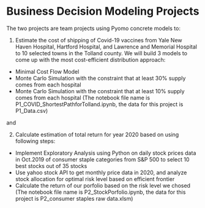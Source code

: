 # Business Decision Modeling Projects
The two projects are team projects using Pyomo concrete models to:
1. Estimate the cost of shipping of Covid-19 vaccines from Yale New Haven Hospital, Hartford Hospital, and Lawrence and Memorial Hospital to 10 selected towns in the Tolland county. We will build 3 models to come up with the most cost-efficient distribution approach:

* Minimal Cost Flow Model
* Monte Carlo Simulation with the constraint that at least 30% supply comes from each hospital
* Monte Carlo Simulation with the constraint that at least 10% supply comes from each hospital
(The notebook file name is P1_COVID_ShortestPathforTolland.ipynb, the data for this project is P1_Data.csv)

and

2. Calculate estimation of total return for year 2020 based on using following steps:
* Implement Exploratory Analysis using Python on daily stock prices data in Oct.2019 of consumer staple categories from S&P 500 to select 10 best stocks out of 35 stocks
* Use yahoo stock API to get monthly price data in 2020, and analyze stock allocation for optimal risk level based on efficient frontier 
* Calculate the return of our porfolio based on the risk level we chosed  
(The notebook file name is P2_StockPorfolio.ipynb, the data for this project is P2_consumer staples raw data.xlsm)
